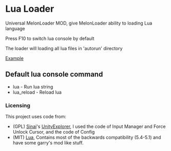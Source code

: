 # Lua Loader

Universal MelonLoader MOD, give MelonLoader ability to loading Lua language

Press F10 to switch lua console by default

The loader will loading all lua files in 'autorun' directory

[Example](https://github.com/Fukashiro-Yukari/LuaLoader/tree/master/example)

## Default lua console command

* lua - Run lua string
* lua_reload - Reload lua

### Licensing

This project uses code from:

* (GPL) [Sinai](https://github.com/sinai-dev)'s [UnityExplorer](https://github.com/sinai-dev/UnityExplorer), I used the code of Input Manager and Force Unlock Cursor, and the code of Config
* (MIT) [Lua](https://www.lua.org/license.html), Contains most of the backwards compatibility (5.4-5.1) and have some garry's mod like stuff.

